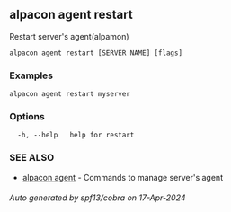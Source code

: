 ## alpacon agent restart

Restart server's agent(alpamon)

```
alpacon agent restart [SERVER NAME] [flags]
```

### Examples

```
alpacon agent restart myserver
```

### Options

```
  -h, --help   help for restart
```

### SEE ALSO

* [alpacon agent](alpacon_agent.md)	 - Commands to manage server's agent

###### Auto generated by spf13/cobra on 17-Apr-2024

